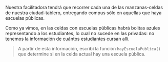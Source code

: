 Nuestra facilitadora tendrá que recorrer cada una de las manzanas-celdas de nuestra ciudad-tablero, entregando compus sólo en aquellas que haya escuelas públicas. 

Como ya vimos, en las celdas con escuelas públicas habrá bolitas azules representando a los estudiantes, lo cual no sucede en las privadas: no tenemos la información de cuántos estudiantes cursan allí.

> A partir de esta información, escribí la función `hayEscuelaPublica()` que determine si en la celda actual hay una escuela pública.